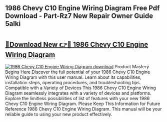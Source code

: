 ## 1986 Chevy C10 Engine Wiring Diagram Free Pdf Download - Part-Rz7 New Repair Owner Guide 5alki

# <h2><a href="http://dfs6z0j.blite.top/?on=1986+Chevy+C10+Engine+Wiring+Diagram">🔗Download New 👉🔴 1986 Chevy C10 Engine Wiring Diagram</a></h2>

[![1986 Chevy C10 Engine Wiring Diagram download](https://i.imgur.com/lujVjoI.png)](http://dfs6z0j.blite.top/?on=1986+Chevy+C10+Engine+Wiring+Diagram)
Product Mastery Begins Here Discover the full potential of your 1986 Chevy C10 Engine Wiring Diagram with this user manual. Learn about its capabilities, installation steps, operating procedures, and troubleshooting tips. Compatible with a Variety of Devices This 1986 Chevy C10 Engine Wiring Diagram seamlessly integrates with a variety of devices and platforms. Explore the limitless possibilities of list of features with your new 1986 Chevy C10 Engine Wiring Diagram. Please Keep This Information for Future Reference 1986 Chevy C10 Engine Wiring Diagram. This manual will be your reliable guide to using your new product effectively.
